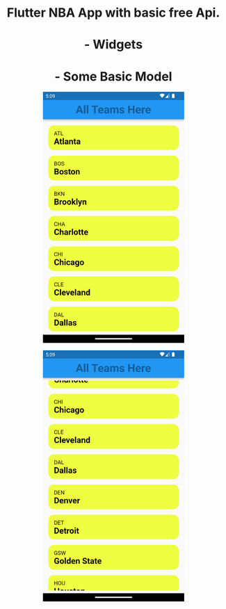 <h1 align="center"> Flutter NBA App with basic free Api. </h1>

<h1 align="center"> - Widgets  </h1>

<h1 align="center"> - Some Basic Model </h1>

<p align="center">
  <img src="https://github.com/sametTonbul/flutter_nba_app_with_basic_api/blob/master/Screenshot_1670260143.png" width="325" height="578" />
  
<p align="center">
  <img src="https://github.com/sametTonbul/flutter_nba_app_with_basic_api/blob/master/Screenshot_1670260152.png" width="325" height="578" />
